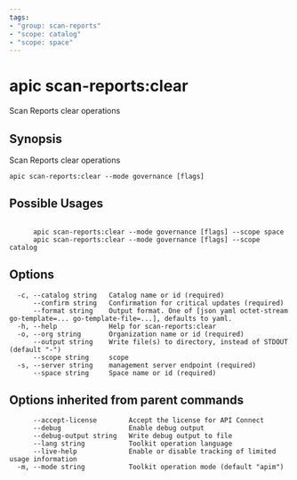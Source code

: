 ```yaml
---
tags:
- "group: scan-reports"
- "scope: catalog"
- "scope: space"
---
```

# apic scan-reports:clear

Scan Reports clear operations

## Synopsis

Scan Reports clear operations

```
apic scan-reports:clear --mode governance [flags]
```

## Possible Usages

```

      apic scan-reports:clear --mode governance [flags] --scope space
      apic scan-reports:clear --mode governance [flags] --scope catalog

```

## Options

```
  -c, --catalog string   Catalog name or id (required)
      --confirm string   Confirmation for critical updates (required)
      --format string    Output format. One of [json yaml octet-stream go-template=... go-template-file=...], defaults to yaml.
  -h, --help             Help for scan-reports:clear
  -o, --org string       Organization name or id (required)
      --output string    Write file(s) to directory, instead of STDOUT (default "-")
      --scope string     scope
  -s, --server string    management server endpoint (required)
      --space string     Space name or id (required)
```

## Options inherited from parent commands

```
      --accept-license        Accept the license for API Connect
      --debug                 Enable debug output
      --debug-output string   Write debug output to file
      --lang string           Toolkit operation language
      --live-help             Enable or disable tracking of limited usage information
  -m, --mode string           Toolkit operation mode (default "apim")
```
